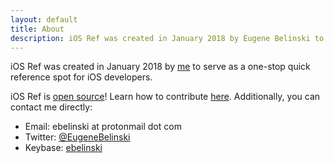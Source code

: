 ```yaml
---
layout: default
title: About
description: iOS Ref was created in January 2018 by Eugene Belinski to serve as a one-stop quick reference spot for iOS developers.
---
```


iOS Ref was created in January 2018 by [me](https://ebelinski.com) to serve as a one-stop quick reference spot for iOS developers.

iOS Ref is [open source](https://github.com/ebelinski/iosref)! Learn how to contribute [here](https://github.com/ebelinski/iosref#contributing). Additionally, you can contact me directly:

* Email: ebelinski at protonmail dot com
* Twitter: [@EugeneBelinski](https://twitter.com/EugeneBelinski)
* Keybase: [ebelinski](https://keybase.io/ebelinski)
